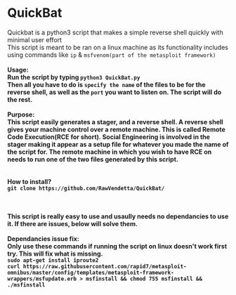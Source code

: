 # QuickBat
Quickbat is a python3 script that makes a simple reverse shell quickly with minimal user effort</br>This script is meant to be ran on a linux machine as its functionality includes using commands like `ip` & `msfvenom(part of the metasploit framework)`<br>
<strong><head3><br>Usage:</stong></head3><br>Run the script by typing `python3 QuickBat.py`
<br>Then all you have to do is `specify the name` of the files to be for the reverse shell, as well as the `port` you want to listen on. The script will do the rest.
<br><head3><strong><br>Purpose:</head3></strong><br>This script easily generates a stager, and a reverse shell. A reverse shell gives your machine control over a remote machine. This is called Remote Code Execution(RCE for short). Social Engineering is involved in the stager making it appear as a setup file for whatever you made the name of the script for. The remote machine in which you wish to have RCE on needs to run one of the two files generated by this script.<br>
<br><br>How to install?<br>`git clone https://github.com/RawVendetta/QuickBat/`

<br><br>This script is really easy to use and usaully needs no dependancies to use it. If there are issues, below will solve them.<br>
<br><strong><head3>Dependancies issue fix:</strong></head3><br>Only use these commands if running the script on linux doesn't work first try. This will fix what is missing.<br>`sudo apt-get install iproute2`<br>`curl https://raw.githubusercontent.com/rapid7/metasploit-omnibus/master/config/templates/metasploit-framework-wrappers/msfupdate.erb > msfinstall && chmod 755 msfinstall && ./msfinstall`
